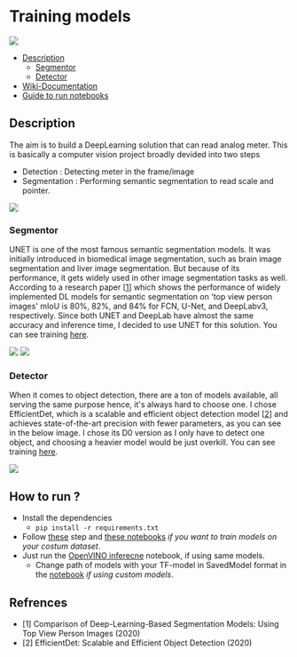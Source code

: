# Training models

![](https://user-images.githubusercontent.com/71766106/247841107-fc95c7de-0709-4ee8-aa02-f79d54306120.png)

* [Description](#description)
    * [Segmentor](#segmentor)
    * [Detector](#detector)
* [Wiki-Documentation](https://github.com/ashish-2005/GSoC23-OpenVINO/wiki)
* [Guide to run notebooks](#how-to-run-)
  
## Description

The aim is to build a DeepLearning solution that can read analog meter. This is basically a computer vision project broadly devided into two steps
* Detection : Detecting meter in the frame/image
* Segmentation : Performing semantic segmentation to read scale and pointer.

![](https://user-images.githubusercontent.com/71766106/245456398-49028900-a253-46d2-bc3d-7515671f8d6f.gif)

### Segmentor

UNET is one of the most famous semantic segmentation models. It was initially introduced in biomedical image segmentation, such as brain image segmentation and liver image segmentation. But because of its performance, it gets widely used in other image segmentation tasks as well.
According to a research paper [[1](#Refrences)] which shows the performance of widely implemented DL models for semantic segmentation on 'top view person images' mIoU is 80%, 82%, and 84% for FCN, U-Net, and DeepLabv3, respectively.
Since both UNET and DeepLab have almost the same accuracy and inference time, I decided to use UNET for this solution. You can see training [here](training-notebooks/segmentor_training.ipynb).

![](https://github.com/openvinotoolkit/openvino/assets/71766106/45cd4ec8-60ff-49ae-8701-fc5b0548f60c)
![](https://github.com/openvinotoolkit/openvino/assets/71766106/975a5b9e-448c-485e-b23a-420378259ddb)

### Detector

When it comes to object detection, there are a ton of models available, all serving the same purpose hence, it's always hard to choose one. I chose EfficientDet, which is a scalable and efficient object detection model [[2](#Refrences)] and achieves state-of-the-art precision with fewer parameters, as you can see in the below image. I chose its D0 version as I only have to detect one object, and choosing a heavier model would be just overkill. You can see training [here](training-notebooks/detector_training.ipynb).

![](https://user-images.githubusercontent.com/71766106/245152449-2939f7c9-b287-4a4b-9617-f04cb1910bc1.png)

## How to run ?
* Install the dependencies
  * `pip install -r requirements.txt`
* Follow [these](https://github.com/ashish-2005/GSoC23-OpenVINO/wiki/Training-Models#training-on-custom-data) step and [these notebooks](/training-notebooks) *if you want to train models on your costum dataset*.
* Just run the [OpenVINO inferecne](/OV-meter-reader.ipynb) notebook, if using same models.
  * Change path of models with your TF-model in SavedModel format in the [notebook](/OV-meter-reader.ipynb) *if using custom models*.


## Refrences
* [1] Comparison of Deep-Learning-Based Segmentation Models: Using Top View Person Images (2020)
* [2] EfficientDet: Scalable and Efficient Object Detection (2020)
  
